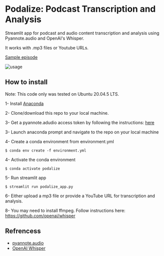 # Podalize: Podcast Transcription and Analysis
Streamlit app for podcast and audio content transcription and analysis using Pyannote.audio and OpenAI's Whisper. 

It works with .mp3 files or Youtube URLs.

[Sample episode](https://github.com/mave5/podalize/blob/main/data/podalize_Season%202%20Ep%2022%20Geoff%20Hinton%20on%20revolutionizing%20artificial%20intelligence%20again.pdf)

![usage](https://github.com/mave5/podalize/blob/main/data/usage.png)

## How to install

Note: This code only was tested on Ubuntu 20.04.5 LTS.

1- Install [Anaconda](https://www.anaconda.com/)

2- Clone/download this repo to your local machine. 

3- Get a pyannote.adudio access token by following the instructions: 
[here](https://github.com/mave5/podalize/blob/main/configs.py)


3- Launch anaconda prompt and navigate to the repo on your local machine

4- Create a conda environment from environment.yml

```
$ conda env create -f environment.yml
```

4- Activate the conda environment

```
$ conda activate podalize
```

5- Run streamlit app

```
$ streamlit run podalize_app.py
```

6- Either upload a mp3 file or provide a YouTube URL for transcription and analysis.

8- You may need to install ffmpeg. Follow instructions here: https://github.com/openai/whisper

## Refrencess
- [pyannote.audio](https://github.com/pyannote/pyannote-audio)
- [OpenAI Whisper](https://github.com/openai/whisper)


